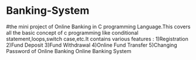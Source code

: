 # Banking-System
#the mini project of Online Banking in C programming Language.This  covers all the basic concept of c programming like conditional statement,loops,switch case,etc.It contains various features :
1)Registration
2)Fund Deposit
3)Fund Withdrawal
4)Online Fund Transfer
5)Changing Password of Online Banking 
Online Banking System
